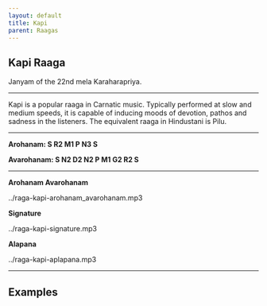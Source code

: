 ```yaml
---
layout: default
title: Kapi
parent: Raagas
---
```


## Kapi Raaga

Janyam of the 22nd mela Karaharapriya.

---

Kapi is a popular raaga in Carnatic music. Typically performed at slow and medium speeds, it is capable of inducing moods of devotion, pathos and sadness in the listeners. 
The equivalent raaga in Hindustani is Pilu.

---

**Arohanam:     S R2 M1 P N3 S**

**Avarohanam:   S N2 D2 N2 P M1 G2 R2 S**

---

**Arohanam Avarohanam**

../raga-kapi-arohanam_avarohanam.mp3

**Signature**

../raga-kapi-signature.mp3

**Alapana**

../raga-kapi-aplapana.mp3

---

## Examples
